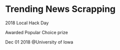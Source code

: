 # Trending News Scrapping
2018 Local Hack Day

Awarded Popular Choice prize

Dec 01 2018 @University of Iowa

